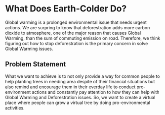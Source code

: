 # What Does Earth-Colder Do?
Global warming is a prolonged environmental issue that needs urgent actions. We are surpring to know that deforestration adds more carbon dioxide to atmosphere, one of the major reason that causes Global Warming, than the sum of commuting emission on road. Therefore, we think figuring out how to stop deforestration is the primary concern in solve Global Warming issues.

## Problem Statement
What we want to achieve is to not only provide a way for common people to help planting trees in needing area despite of their financial situations but also remind and encourage them in their everday life to conduct pro-environment actions and constantly pay attention to how they can help with Global Warming and Deforestration issues. So, we want to create a virtual place where people can grow a virtual tree by doing pro-environmental activities.
